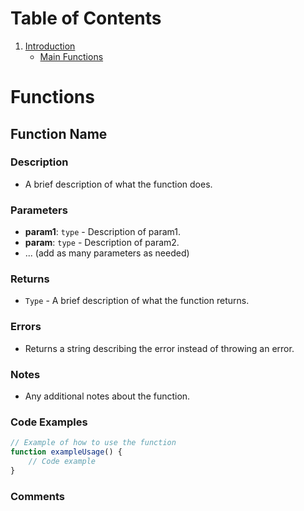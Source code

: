 # Table of Contents
1. [Introduction](#functions)
   - [Main Functions](#function-name)

# Functions
## Function Name

### Description
- A brief description of what the function does.

### Parameters
- **param1**: `type` - Description of param1.
- **param**: `type` - Description of param2.
- ... (add as many parameters as needed)

### Returns
- `Type` - A brief description of what the function returns.

### Errors
- Returns a string describing the error instead of throwing an error.

### Notes
- Any additional notes about the function.

### Code Examples
```javascript
// Example of how to use the function
function exampleUsage() {
    // Code example
}
```
### Comments